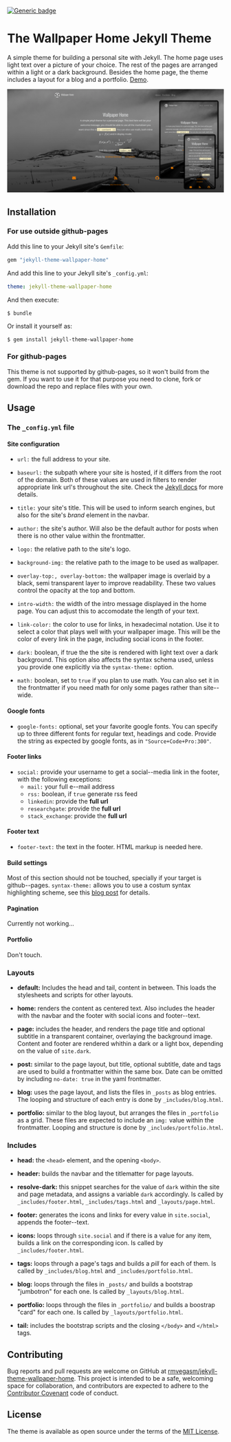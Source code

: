 [![Generic
badge](https://img.shields.io/badge/version-0.1.1-green.svg)](https://shields.io/)

# The Wallpaper Home Jekyll Theme

A simple theme for building a personal site with Jekyll. The home
page uses light text over a picture of your choice. The rest of the pages are
arranged within a light or a dark background. Besides the home page, the theme
includes a layout for a blog and a portfolio.
[Demo](https://rmvegasm.github.io/jekyll-theme-wallpaper-home).

![screenshot](screenshot.png)


## Installation
### For use outside github-pages

Add this line to your Jekyll site's `Gemfile`:

```ruby
gem "jekyll-theme-wallpaper-home"
```

And add this line to your Jekyll site's `_config.yml`:

```yaml
theme: jekyll-theme-wallpaper-home
```

And then execute:

    $ bundle

Or install it yourself as:

    $ gem install jekyll-theme-wallpaper-home

### For github-pages

This theme is not supported by github-pages, so it won't build from the gem. If
you want to use it for that purpose you need to clone, fork or download the repo
and replace files with your own.
 
## Usage

### The `_config.yml` file

#### Site configuration

- `url:` the full address to your site.

- `baseurl:` the subpath where your site is hosted, if it differs from the root of the
  domain. Both of these values are used in filters to render appropriate link
  url's throughout the site. Check the [Jekyll
  docs](https://jekyllrb.com/docs/liquid/filters/) for more details.

- `title:` your site's title. This will be used to inform search engines, but also for
  the site's *brand* element in the navbar.

- `author:` the site's author. Will also be the default author for posts when there is no
  other value within the frontmatter.

- `logo:` the relative path to the site's logo.

- `background-img:` the relative path to the image to be used as wallpaper.

- `overlay-top:, overlay-bottom:` the wallpaper image is overlaid by a black,
  semi transparent layer to improve readability. These two values control the
  opacity at the top and bottom.

- `intro-width:` the width of the intro message displayed in the home page. You can adjust this
  to accomodate the length of your text.
  
- `link-color:` the color to use for links, in hexadecimal notation. Use it to select a color
  that plays well with your wallpaper image. This will be the color of every
  link in the page, including social icons in the footer.
  
- `dark:` boolean, if true the the site is rendered with light text over a dark
  background. This option also affects the syntax schema used, unless you
  provide one explicitly via the `syntax-theme:` option.
 
- `math:` boolean, set to `true` if you plan to use math. You can also set it in the
  frontmatter if you need math for only some pages rather than site--wide.

#### Google fonts

- `google-fonts:` optional, set your favorite google fonts. You can specify up to three
  different fonts for regular text, headings and code. Provide the string as
  expected by google fonts, as in `"Source+Code+Pro:300"`.

#### Footer links

- `social:` provide your username to get a social--media link in the footer, with the
  following exceptions:
  - `mail:` your full e--mail address
  - `rss:` boolean, if `true` generate rss feed
  - `linkedin`: provide the **full url**
  - `researchgate`: provide the **full url**
  - `stack_exchange`: provide the **full url**

#### Footer text

- `footer-text:` the text in the footer. HTML markup is needed here.

#### Build settings

Most of this section should not be touched, specially if your target is
github--pages. `syntax-theme:` allows you to use a costum syntax highlighting
scheme, see this [blog
post](https://rmvegasm.github.io/jekyll-theme-wallpaper-home/posts.html) for
details.

#### Pagination

Currently not working...

#### Portfolio

Don't touch.

### Layouts

- **default:** Includes the head and tail, content in between. This loads the stylesheets and
  scripts for other layouts.

- **home:** renders the content as centered text. Also includes the header with the navbar
  and the footer with social icons and footer--text.

- **page:** includes the header, and renders the page title and optional subtitle in a
  transparent container, overlaying the background image. Content and footer
  are rendered whithin a dark or a light box, depending on the value of
  `site.dark`.

- **post:** similar to the page layout, but title, optional subtitle, date and tags are used to
  build a frontmatter within the same box. Date can be omitted by including
  `no-date: true` in the yaml frontmatter.

- **blog:** uses the page layout, and lists the files in `_posts` as blog entries. The
  looping and structure of each entry is done by `_includes/blog.html`.

- **portfolio:** similar to the blog layout, but arranges the files in `_portfolio` as a grid.
  These files are expected to include an `img:` value within the frontmatter.
  Looping and structure is done by `_includes/portfolio.html`.

### Includes

- **head:** the `<head>` element, and the opening `<body>`.

- **header:** builds the navbar and the titlematter for page layouts.

- **resolve-dark:** this snippet searches for the value of `dark` within the
  site and page metadata, and assigns a variable `dark` accordingly. Is called
  by `_includes/footer.html`, `_includes/tags.html` and `_layouts/page.html`.

- **footer:** generates the icons and links for every value in `site.social`, appends the
  footer--text.

- **icons:** loops through `site.social` and if there is a value for any item, builds a
  link on the corresponding icon. Is called by `_includes/footer.html`.

- **tags:** loops through a page's tags and builds a *pill* for each of them. Is called by
  `_includes/blog.html` and `_includes/portfolio.html`.

- **blog:** loops through the files in `_posts/` and builds a bootstrap "jumbotron" for
  each one. Is called by `_layouts/blog.html`.

- **portfolio:** loops through the files in `_portfolio/` and builds a boostrap "card" for each
  one. Is called by `_layouts/portfolio.html`.

- **tail:** includes the bootstrap scripts and the closing `</body>` and `</html>` tags.

## Contributing

Bug reports and pull requests are welcome on GitHub at
[rmvegasm/jekyll-theme-wallpaper-home](https://github.com/rmvegasm/jekyll-theme-wallpaper-home).
This project is intended to be a safe, welcoming space for collaboration, and
contributors are expected to adhere to the [Contributor
Covenant](http://contributor-covenant.org) code of conduct.

## License

The theme is available as open source under the terms of the [MIT
License](https://opensource.org/licenses/MIT).

